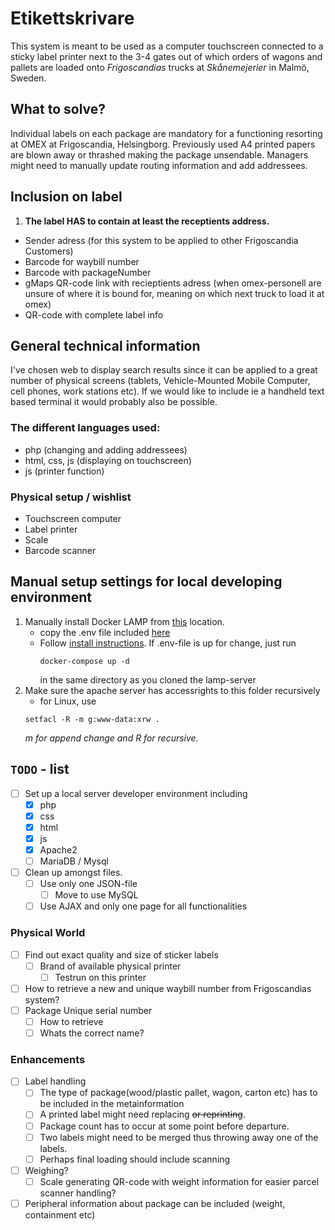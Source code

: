 # Etikettskrivare
This system is meant to be used as a computer touchscreen connected to a sticky label printer next to the 3-4 gates out of which orders of wagons and pallets are loaded onto *Frigoscandias* trucks at *Skånemejerier* in Malmö, Sweden.

## What to solve?
Individual labels on each package are mandatory for a functioning resorting at OMEX at Frigoscandia, Helsingborg. Previously used A4 printed papers are blown away or thrashed making the package unsendable.
  Managers might need to manually update routing information and add addressees.

## Inclusion on label  
1. **The label HAS to contain at least the receptients address.**
* Sender adress (for this system to be applied to other Frigoscandia Customers)
* Barcode for waybill number
* Barcode with packageNumber
* gMaps QR-code link with recieptients adress (when omex-personell are unsure of where it is bound for, meaning on which next truck to load it at omex)
* QR-code with complete label info

## General technical information
I've chosen web to display search results since it can be applied to a great number of physical screens (tablets, Vehicle-Mounted Mobile Computer, cell phones, work stations etc).
If we would like to include ie a handheld text based terminal it would probably also be possible.
### The different languages used:
- php (changing and adding addressees)
- html, css, js (displaying on touchscreen)
- js (printer function)
### Physical setup / wishlist
* Touchscreen computer
* Label printer
* Scale
* Barcode scanner

## Manual setup settings for local developing environment
1. Manually install Docker LAMP from [this](https://github.com/sprintcube/docker-compose-lamp) location.
   - copy the .env file included [here](resources/conf/dockerLAMP/.env)
   - Follow [install instructions](https://github.com/sprintcube/docker-compose-lamp#installation).
     If .env-file is up for change, just run
      ```console
      docker-compose up -d
      ```
      in the same directory as you cloned the lamp-server
1. Make sure the apache server has accessrights to this folder recursively
   - for Linux, use 
   ```console
   setfacl -R -m g:www-data:xrw .
   ```
   *m for append change and R for recursive.*

## `TODO` - list
- [ ] Set up a local server developer environment including 
  - [x] php
  - [x] css
  - [x] html
  - [x] js
  - [x] Apache2
  - [ ] MariaDB / Mysql
- [ ] Clean up amongst files.
  - [ ] Use only one JSON-file
    - [ ] Move to use MySQL
  - [ ] Use AJAX and only one page for all functionalities
### Physical World
- [ ] Find out exact quality and size of sticker labels
  - [ ] Brand of available physical printer
    - [ ] Testrun on this printer
- [ ] How to retrieve a new and unique waybill number from Frigoscandias system?
- [ ] Package Unique serial number
  - [ ] How to retrieve
  - [ ] Whats the correct name?
### Enhancements
- [ ] Label handling
  - [ ] The type of package(wood/plastic pallet, wagon, carton etc) has to be included in the metainformation
  - [ ] A printed label might need replacing ~~or reprinting~~.
  - [ ] Package count has to occur at some point before departure.
  - [ ] Two labels might need to be merged thus throwing away one of the labels.
  - [ ] Perhaps final loading should include scanning
- [ ] Weighing?
  - [ ] Scale generating QR-code with weight information for easier parcel scanner handling?
- [ ] Peripheral information about package can be included (weight, containment etc)